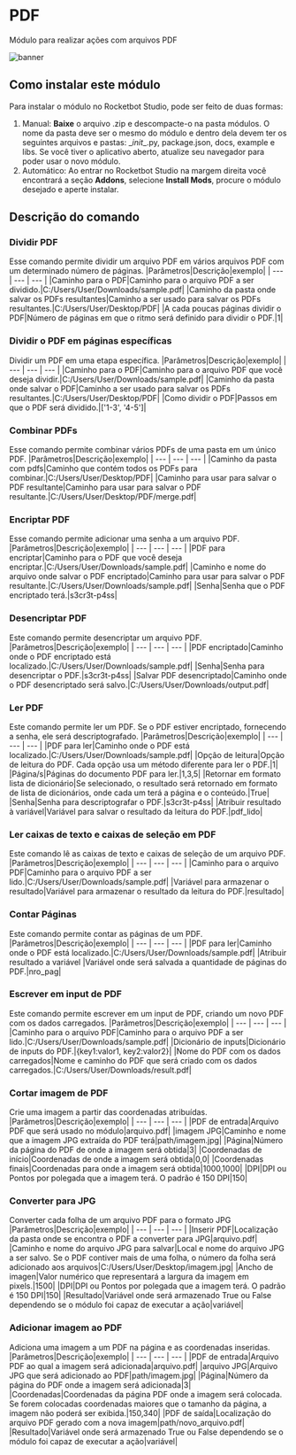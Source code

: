 



# PDF
  
Módulo para realizar ações com arquivos PDF  

![banner](imgs/Banner_PDF.jpg)


## Como instalar este módulo
  
Para instalar o módulo no Rocketbot Studio, pode ser feito de duas formas:
1. Manual: __Baixe__ o arquivo .zip e descompacte-o na pasta módulos. O nome da pasta deve ser o mesmo do módulo e dentro dela devem ter os seguintes arquivos e pastas: \__init__.py, package.json, docs, example e libs. Se você tiver o aplicativo aberto, atualize seu navegador para poder usar o novo módulo.
2. Automático: Ao entrar no Rocketbot Studio na margem direita você encontrará a seção **Addons**, selecione **Install Mods**, procure o módulo desejado e aperte instalar.  


## Descrição do comando

### Dividir PDF
  
Esse comando permite dividir um arquivo PDF em vários arquivos PDF com um determinado número de páginas.
|Parâmetros|Descrição|exemplo|
| --- | --- | --- |
|Caminho para o PDF|Caminho para o arquivo PDF a ser dividido.|C:/Users/User/Downloads/sample.pdf|
|Caminho da pasta onde salvar os PDFs resultantes|Caminho a ser usado para salvar os PDFs resultantes.|C:/Users/User/Desktop/PDF|
|A cada poucas páginas dividir o PDF|Número de páginas em que o ritmo será definido para dividir o PDF.|1|

### Dividir o PDF em páginas específicas
  
Dividir um PDF em uma etapa específica.
|Parâmetros|Descrição|exemplo|
| --- | --- | --- |
|Caminho para o PDF|Caminho para o arquivo PDF que você deseja dividir.|C:/Users/User/Downloads/sample.pdf|
|Caminho da pasta onde salvar o PDF|Caminho a ser usado para salvar os PDFs resultantes.|C:/Users/User/Desktop/PDF|
|Como dividir o PDF|Passos em que o PDF será dividido.|['1-3', '4-5']|

### Combinar PDFs
  
Esse comando permite combinar vários PDFs de uma pasta em um único PDF.
|Parâmetros|Descrição|exemplo|
| --- | --- | --- |
|Caminho da pasta com pdfs|Caminho que contém todos os PDFs para combinar.|C:/Users/User/Desktop/PDF|
|Caminho para usar para salvar o PDF resultante|Caminho para usar para salvar o PDF resultante.|C:/Users/User/Desktop/PDF/merge.pdf|

### Encriptar PDF
  
Esse comando permite adicionar uma senha a um arquivo PDF.
|Parâmetros|Descrição|exemplo|
| --- | --- | --- |
|PDF para encriptar|Caminho para o PDF que você deseja encriptar.|C:/Users/User/Downloads/sample.pdf|
|Caminho e nome do arquivo onde salvar o PDF encriptado|Caminho para usar para salvar o PDF resultante.|C:/Users/User/Downloads/sample.pdf|
|Senha|Senha que o PDF encriptado terá.|s3cr3t-p4ss|

### Desencriptar PDF
  
Este comando permite desencriptar um arquivo PDF.
|Parâmetros|Descrição|exemplo|
| --- | --- | --- |
|PDF encriptado|Caminho onde o PDF encriptado está localizado.|C:/Users/User/Downloads/sample.pdf|
|Senha|Senha para desencriptar o PDF.|s3cr3t-p4ss|
|Salvar PDF desencriptado|Caminho onde o PDF desencriptado será salvo.|C:/Users/User/Downloads/output.pdf|

### Ler PDF
  
Este comando permite ler um PDF. Se o PDF estiver encriptado, fornecendo a senha, ele será descriptografado.
|Parâmetros|Descrição|exemplo|
| --- | --- | --- |
|PDF para ler|Caminho onde o PDF está localizado.|C:/Users/User/Downloads/sample.pdf|
|Opção de leitura|Opção de leitura do PDF. Cada opção usa um método diferente para ler o PDF.|1|
|Página/s|Páginas do documento PDF para ler.|1,3,5|
|Retornar em formato lista de dicionário|Se selecionado, o resultado será retornado em formato de lista de dicionários, onde cada um terá a página e o conteúdo.|True|
|Senha|Senha para descriptografar o PDF.|s3cr3t-p4ss|
|Atribuir resultado à variável|Variável para salvar o resultado da leitura do PDF.|pdf_lido|

### Ler caixas de texto e caixas de seleção em PDF
  
Este comando lê as caixas de texto e caixas de seleção de um arquivo PDF.
|Parâmetros|Descrição|exemplo|
| --- | --- | --- |
|Caminho para o arquivo PDF|Caminho para o arquivo PDF a ser lido.|C:/Users/User/Downloads/sample.pdf|
|Variável para armazenar o resultado|Variável para armazenar o resultado da leitura do PDF.|resultado|

### Contar Páginas
  
Este comando permite contar as páginas de um PDF.
|Parâmetros|Descrição|exemplo|
| --- | --- | --- |
|PDF para ler|Caminho onde o PDF está localizado.|C:/Users/User/Downloads/sample.pdf|
|Atribuir resultado a variável |Variável onde será salvada a quantidade de páginas do PDF.|nro_pag|

### Escrever em input de PDF
  
Este comando permite escrever em um input de PDF, criando um novo PDF com os dados carregados.
|Parâmetros|Descrição|exemplo|
| --- | --- | --- |
|Caminho para o arquivo PDF|Caminho para o arquivo PDF a ser lido.|C:/Users/User/Downloads/sample.pdf|
|Dicionário de inputs|Dicionário de inputs do PDF.|{key1:valor1, key2:valor2}|
|Nome do PDF com os dados carregados|Nome e caminho do PDF que será criado com os dados carregados.|C:/Users/User/Downloads/result.pdf|

### Cortar imagem de PDF
  
Crie uma imagem a partir das coordenadas atribuídas.
|Parâmetros|Descrição|exemplo|
| --- | --- | --- |
|PDF de entrada|Arquivo PDF que será usado no módulo|arquivo.pdf|
|imagem JPG|Caminho e nome que a imagem JPG extraída do PDF terá|path/imagem.jpg|
|Página|Número da página do PDF de onde a imagem será obtida|3|
|Coordenadas de início|Coordenadas de onde a imagem será obtida|0,0|
|Coordenadas finais|Coordenadas para onde a imagem será obtida|1000,1000|
|DPI|DPI ou Pontos por polegada que a imagem terá. O padrão é 150 DPI|150|

### Converter para JPG
  
Converter cada folha de um arquivo PDF para o formato JPG
|Parâmetros|Descrição|exemplo|
| --- | --- | --- |
|Inserir PDF|Localização da pasta onde se encontra o PDF a converter para JPG|arquivo.pdf|
|Caminho e nome do arquivo JPG para salvar|Local e nome do arquivo JPG a ser salvo. Se o PDF contiver mais de uma folha, o número da folha será adicionado aos arquivos|C:/Users/User/Desktop/imagem.jpg|
|Ancho de imagen|Valor numérico que representará a largura da imagem em pixels.|1500|
|DPI|DPI ou Pontos por polegada que a imagem terá. O padrão é 150 DPI|150|
|Resultado|Variável onde será armazenado True ou False dependendo se o módulo foi capaz de executar a ação|variável|

### Adicionar imagem ao PDF
  
Adiciona uma imagem a um PDF na página e as coordenadas inseridas.
|Parâmetros|Descrição|exemplo|
| --- | --- | --- |
|PDF de entrada|Arquivo PDF ao qual a imagem será adicionada|arquivo.pdf|
|arquivo JPG|Arquivo JPG que será adicionado ao PDF|path/imagem.jpg|
|Página|Número da página do PDF onde a imagem será adicionada|3|
|Coordenadas|Coordenadas da página PDF onde a imagem será colocada. Se forem colocadas coordenadas maiores que o tamanho da página, a imagem não poderá ser exibida.|150,340|
|PDF de saída|Localização do arquivo PDF gerado com a nova imagem|path/novo_arquivo.pdf|
|Resultado|Variável onde será armazenado True ou False dependendo se o módulo foi capaz de executar a ação|variável|
